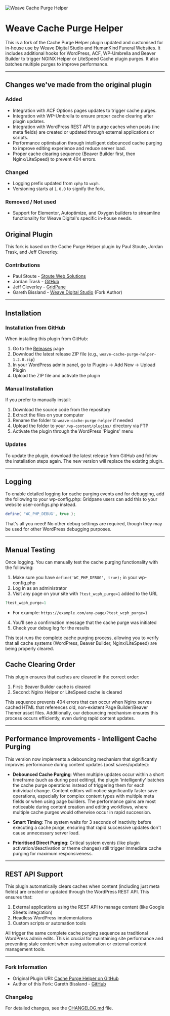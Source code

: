 ![Weave Cache Purge Helper](https://weave-hk-github.b-cdn.net/weave/plugin-header.png)
# Weave Cache Purge Helper

This is a fork of the Cache Purge Helper plugin updated and customised for in-house use by Weave Digital Studio and HumanKind Funeral Websites. 
It includes additional hooks for WordPress, ACF, WP-Umbrella and Beaver Builder to trigger NGINX Helper or LiteSpeed Cache plugin purges.
It also batches multiple purges to improve performance.

---

## Changes we've made from the original plugin

### Added
- Integration with ACF Options pages updates to trigger cache purges.
- Integration with WP-Umbrella to ensure proper cache clearing after plugin updates.
- Integration with WordPress REST API to purge caches when posts (inc meta fields) are created or updated through external applications or scripts.
- Performance optimisation through intelligent debounced cache purging to improve editing experience and reduce server load.
- Proper cache clearing sequence (Beaver Builder first, then Nginx/LiteSpeed) to prevent 404 errors.

### Changed
- Logging prefix updated from `cphp` to `wcph`.
- Versioning starts at `1.0.0` to signify the fork.

### Removed / Not used
- Support for Elementor, Autoptimize, and Oxygen builders to streamline functionality for Weave Digital's specific in-house needs.

## Original Plugin
This fork is based on the Cache Purge Helper plugin by Paul Stoute, Jordan Trask, and Jeff Cleverley.

### Contributions
* Paul Stoute - [Stoute Web Solutions](https://stoutewebsolutions.com/)
* Jordan Trask - [GitHub](https://github.com/jordantrizz)
* Jeff Cleverley - [GridPane](https://gridpane.com)
* Gareth Bissland - [Weave Digital Studio](https://weave.co.nz) (Fork Author)

---

## Installation

### Installation from GitHub

When installing this plugin from GitHub:

1. Go to the [Releases](https://github.com/weavedigitalstudio/weave-cache-purge-helper/releases) page
2. Download the latest release ZIP file (e.g., `weave-cache-purge-helper-1.2.0.zip`)
3. In your WordPress admin panel, go to Plugins → Add New → Upload Plugin
4. Upload the ZIP file and activate the plugin

### Manual Installation

If you prefer to manually install:

1. Download the source code from the repository
2. Extract the files on your computer 
3. Rename the folder to `weave-cache-purge-helper` if needed
4. Upload the folder to your `/wp-content/plugins/` directory via FTP
5. Activate the plugin through the WordPress 'Plugins' menu

### Updates

To update the plugin, download the latest release from GitHub and follow the installation steps again. The new version will replace the existing plugin.

---

## Logging

To enable detailed logging for cache purging events and for debugging, add the following to your wp-config.php:
Gridpane users can add this to your website user-configs.php instead.

```php
define( 'WC_PHP_DEBUG', true );
```

That's all you need! No other debug settings are required, though they may be used for other WordPress debugging purposes.

---

## Manual Testing

Once logging. You can manually test the cache purging functionality with the following:

1. Make sure you have `define('WC_PHP_DEBUG', true);` in your wp-config.php
2. Log in as an administrator
3. Visit any page on your site with `?test_wcph_purge=1`  added to the URL
```php
?test_wcph_purge=1
```
   - For example: `https://example.com/any-page/?test_wcph_purge=1`
4. You'll see a confirmation message that the cache purge was initiated
5. Check your debug log for the results

This test runs the complete cache purging process, allowing you to verify that all cache systems (WordPress, Beaver Builder, Nginx/LiteSpeed) are being properly cleared.

## Cache Clearing Order

This plugin ensures that caches are cleared in the correct order:
1. First: Beaver Builder cache is cleared
2. Second: Nginx Helper or LiteSpeed cache is cleared

This sequence prevents 404 errors that can occur when Nginx serves cached HTML that references old, non-existent Page Builder/Beaver Themer asset files. Additionally, our debouncing mechanism ensures this process occurs efficiently, even during rapid content updates.

---

## Performance Improvements - Intelligent Cache Purging

This version now implements a debouncing mechanism that significantly improves performance during content updates (post saves/updates):

- **Debounced Cache Purging**: When multiple updates occur within a short timeframe (such as during post editing), the plugin 'intelligently' batches the cache purge operations instead of triggering them for each individual change. Content editors will notice significantly faster save operations, especially for complex content types with multiple meta fields or when using page builders. The performance gains are most noticeable during content creation and editing workflows, where multiple cache purges would otherwise occur in rapid succession.

- **Smart Timing**: The system waits for 3 seconds of inactivity before executing a cache purge, ensuring that rapid successive updates don't cause unnecessary server load.

- **Prioritised Direct Purging**: Critical system events (like plugin activation/deactivation or theme changes) still trigger immediate cache purging for maximum responsiveness.

---

## REST API Support

This plugin automatically clears caches when content (including just meta fields) are created or updated through the WordPress REST API. This ensures that:

1. External applications using the REST API to manage content (like Google Sheets integration)
2. Headless WordPress implementations
3. Custom scripts or automation tools

All trigger the same complete cache purging sequence as traditional WordPress admin edits. This is crucial for maintaining site performance and preventing stale content when using automation or external content management tools.

---

### Fork Information
* Original Plugin URI: [Cache Purge Helper on GitHub](https://github.com/managingwp/cache-purge-helper)
* Author of this Fork: Gareth Bissland - [GitHub](https://github.com/gbissland)

### Changelog
For detailed changes, see the [CHANGELOG.md](CHANGELOG.md) file.
